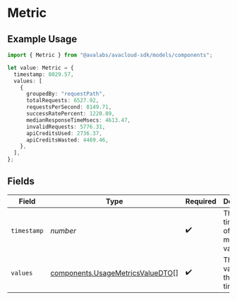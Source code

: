 # Metric

## Example Usage

```typescript
import { Metric } from "@avalabs/avacloud-sdk/models/components";

let value: Metric = {
  timestamp: 8029.57,
  values: [
    {
      groupedBy: "requestPath",
      totalRequests: 6527.92,
      requestsPerSecond: 8149.71,
      successRatePercent: 1220.89,
      medianResponseTimeMsecs: 4613.47,
      invalidRequests: 5776.31,
      apiCreditsUsed: 2736.37,
      apiCreditsWasted: 4469.46,
    },
  ],
};
```

## Fields

| Field                                                                                | Type                                                                                 | Required                                                                             | Description                                                                          |
| ------------------------------------------------------------------------------------ | ------------------------------------------------------------------------------------ | ------------------------------------------------------------------------------------ | ------------------------------------------------------------------------------------ |
| `timestamp`                                                                          | *number*                                                                             | :heavy_check_mark:                                                                   | The timestamp of the metrics value                                                   |
| `values`                                                                             | [components.UsageMetricsValueDTO](../../models/components/usagemetricsvaluedto.md)[] | :heavy_check_mark:                                                                   | The metrics values for the timestamp                                                 |